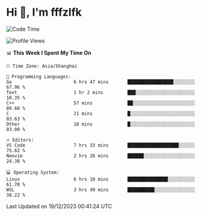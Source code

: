 # Hi 👋, I'm fffzlfk

<!--START_SECTION:waka-->
![Code Time](http://img.shields.io/badge/Code%20Time-627%20hrs%202%20mins-blue)

![Profile Views](http://img.shields.io/badge/Profile%20Views-0-blue)

📊 **This Week I Spent My Time On** 

```text
🕑︎ Time Zone: Asia/Shanghai

💬 Programming Languages: 
Go                       6 hrs 47 mins       █████████████████░░░░░░░░   67.96 % 
Text                     1 hr 2 mins         ███░░░░░░░░░░░░░░░░░░░░░░   10.35 % 
C++                      57 mins             ██░░░░░░░░░░░░░░░░░░░░░░░   09.60 % 
C                        21 mins             █░░░░░░░░░░░░░░░░░░░░░░░░   03.63 % 
Other                    18 mins             █░░░░░░░░░░░░░░░░░░░░░░░░   03.00 % 

🔥 Editors: 
VS Code                  7 hrs 33 mins       ███████████████████░░░░░░   75.62 % 
Neovim                   2 hrs 26 mins       ██████░░░░░░░░░░░░░░░░░░░   24.38 % 

💻 Operating System: 
Linux                    6 hrs 10 mins       ███████████████░░░░░░░░░░   61.78 % 
WSL                      3 hrs 49 mins       ██████████░░░░░░░░░░░░░░░   38.22 % 
```


 Last Updated on 19/12/2023 00:41:24 UTC
<!--END_SECTION:waka-->
